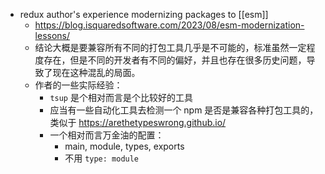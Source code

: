 - redux author's experience modernizing packages to [[esm]]
	- https://blog.isquaredsoftware.com/2023/08/esm-modernization-lessons/
	- 结论大概是要兼容所有不同的打包工具几乎是不可能的，标准虽然一定程度存在，但是不同的开发者有不同的偏好，并且也存在很多历史问题，导致了现在这种混乱的局面。
	- 作者的一些实际经验：
		- `tsup` 是个相对而言是个比较好的工具
		- 应当有一些自动化工具去检测一个 npm 是否是兼容各种打包工具的，类似于 https://arethetypeswrong.github.io/
		- 一个相对而言万金油的配置：
			- main, module, types, exports
			- 不用 `type: module`